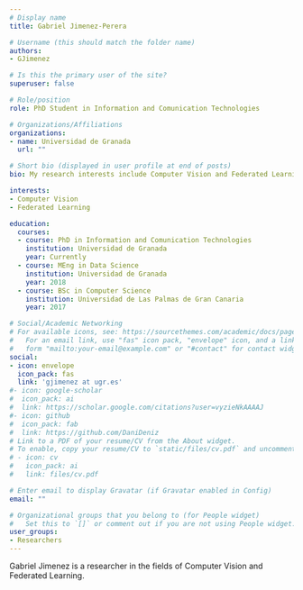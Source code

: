 ```yaml
---
# Display name
title: Gabriel Jimenez-Perera

# Username (this should match the folder name)
authors:
- GJimenez

# Is this the primary user of the site?
superuser: false

# Role/position
role: PhD Student in Information and Comunication Technologies

# Organizations/Affiliations
organizations:
- name: Universidad de Granada
  url: ""

# Short bio (displayed in user profile at end of posts)
bio: My research interests include Computer Vision and Federated Learning.

interests:
- Computer Vision
- Federated Learning

education:
  courses:
  - course: PhD in Information and Comunication Technologies
    institution: Universidad de Granada
    year: Currently
  - course: MEng in Data Science
    institution: Universidad de Granada
    year: 2018
  - course: BSc in Computer Science
    institution: Universidad de Las Palmas de Gran Canaria
    year: 2017

# Social/Academic Networking
# For available icons, see: https://sourcethemes.com/academic/docs/page-builder/#icons
#   For an email link, use "fas" icon pack, "envelope" icon, and a link in the
#   form "mailto:your-email@example.com" or "#contact" for contact widget.
social:
- icon: envelope
  icon_pack: fas
  link: 'gjimenez at ugr.es'
#- icon: google-scholar
#  icon_pack: ai
#  link: https://scholar.google.com/citations?user=vyzieNkAAAAJ
#- icon: github
#  icon_pack: fab
#  link: https://github.com/DaniDeniz
# Link to a PDF of your resume/CV from the About widget.
# To enable, copy your resume/CV to `static/files/cv.pdf` and uncomment the lines below.
# - icon: cv
#   icon_pack: ai
#   link: files/cv.pdf

# Enter email to display Gravatar (if Gravatar enabled in Config)
email: ""

# Organizational groups that you belong to (for People widget)
#   Set this to `[]` or comment out if you are not using People widget.
user_groups:
- Researchers
---
```


Gabriel Jimenez is a researcher in the fields of Computer Vision and Federated Learning.


